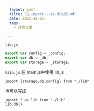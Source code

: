 ```yaml
---
  layout: post
  tilte: "🏀-import---as-怎么用.md"
  date: 2021-10-21-
  tags: 
    - 开发日常

---
```


`lib.js`
```js
export var config = _config;
export var db = _db;
export var storage = _storage;

```
`main.js`
在 main.js中使用 lib.js
```
import {storage,db,config} from "./lib"
```

也可以写成

```
import * as lib from "./lib"
lib.db()
```
